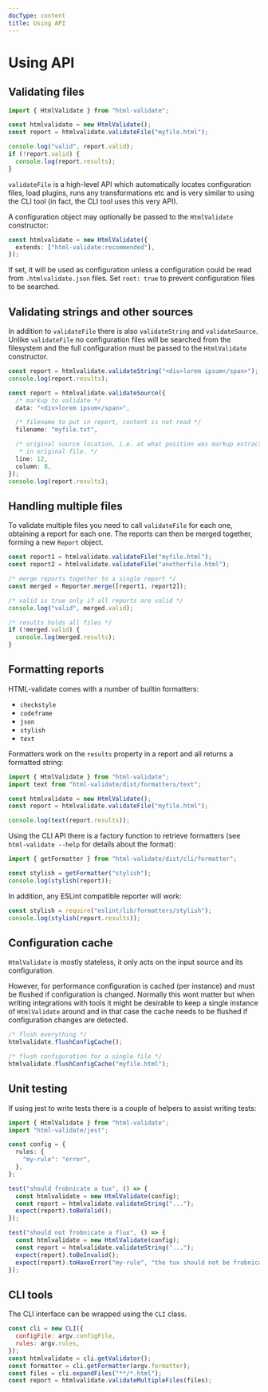 ```yaml
---
docType: content
title: Using API
---
```


# Using API

## Validating files

```typescript
import { HtmlValidate } from "html-validate";

const htmlvalidate = new HtmlValidate();
const report = htmlvalidate.validateFile("myfile.html");

console.log("valid", report.valid);
if (!report.valid) {
  console.log(report.results);
}
```

`validateFile` is a high-level API which automatically locates configuration
files, load plugins, runs any transformations etc and is very similar to using
the CLI tool (in fact, the CLI tool uses this very API).

A configuration object may optionally be passed to the `HtmlValidate` constructor:

```typescript
const htmlvalidate = new HtmlValidate({
  extends: ["html-validate:recommended"],
});
```

If set, it will be used as configuration unless a configuration could be read from `.htmlvalidate.json` files.
Set `root: true` to prevent configuration files to be searched.

## Validating strings and other sources

In addition to `validateFile` there is also `validateString` and
`validateSource`. Unlike `validateFile` no configuration files will be searched
from the filesystem and the full configuration must be passed to the
`HtmlValidate` constructor.

```typescript
const report = htmlvalidate.validateString("<div>lorem ipsum</span>");
console.log(report.results);
```

```typescript
const report = htmlvalidate.validateSource({
  /* markup to validate */
  data: "<div>lorem ipsum</span>",

  /* filename to put in report, content is not read */
  filename: "myfile.txt",

  /* original source location, i.e. at what position was markup extracted from
   * in original file. */
  line: 12,
  column: 8,
});
console.log(report.results);
```

## Handling multiple files

To validate multiple files you need to call `validateFile` for each one,
obtaining a report for each one. The reports can then be merged together,
forming a new `Report` object.

```typescript
const report1 = htmlvalidate.validateFile("myfile.html");
const report2 = htmlvalidate.validateFile("anotherfile.html");

/* merge reports together to a single report */
const merged = Reporter.merge([report1, report2]);

/* valid is true only if all reports are valid */
console.log("valid", merged.valid);

/* results holds all files */
if (!merged.valid) {
  console.log(merged.results);
}
```

## Formatting reports

HTML-validate comes with a number of builtin formatters:

- `checkstyle`
- `codeframe`
- `json`
- `stylish`
- `text`

Formatters work on the `results` property in a report and all returns a
formatted string:

```typescript
import { HtmlValidate } from "html-validate";
import text from "html-validate/dist/formatters/text";

const htmlvalidate = new HtmlValidate();
const report = htmlvalidate.validateFile("myfile.html");

console.log(text(report.results));
```

Using the CLI API there is a factory function to retrieve formatters (see
`html-validate --help` for details about the format):

```typescript
import { getFormatter } from "html-validate/dist/cli/formatter";

const stylish = getFormatter("stylish");
console.log(stylish(report));
```

In addition, any ESLint compatible reporter will work:

```typescript
const stylish = require("eslint/lib/formatters/stylish");
console.log(stylish(report.results));
```

## Configuration cache

`HtmlValidate` is mostly stateless, it only acts on the input source and its
configuration.

However, for performance configuration is cached (per instance) and must be
flushed if configuration is changed. Normally this wont matter but when writing
integrations with tools it might be desirable to keep a single instance of
`HtmlValidate` around and in that case the cache needs to be flushed if
configuration changes are detected.

```typescript
/* flush everything */
htmlvalidate.flushConfigCache();

/* flush configuration for a single file */
htmlvalidate.flushConfigCache("myfile.html");
```

## Unit testing

If using jest to write tests there is a couple of helpers to assist writing
tests:

```typescript
import { HtmlValidate } from "html-validate";
import "html-validate/jest";

const config = {
  rules: {
    "my-rule": "error",
  },
};

test("should frobnicate a tux", () => {
  const htmlvalidate = new HtmlValidate(config);
  const report = htmlvalidate.validateString("...");
  expect(report).toBeValid();
});

test("should not frobnicate a flux", () => {
  const htmlvalidate = new HtmlValidate(config);
  const report = htmlvalidate.validateString("...");
  expect(report).toBeInvalid();
  expect(report).toHaveError("my-rule", "the tux should not be frobnicated by a flux");
});
```

## CLI tools

The CLI interface can be wrapped using the `CLI` class.

```js
const cli = new CLI({
  configFile: argv.configFile,
  rules: argv.rules,
});
const htmlvalidate = cli.getValidator();
const formatter = cli.getFormatter(argv.formatter);
const files = cli.expandFiles("**/*.html");
const report = htmlvalidate.validateMultipleFiles(files);
```
